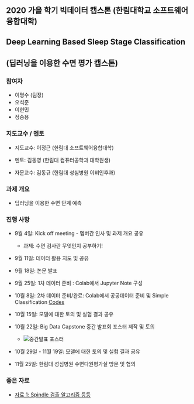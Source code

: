 ## 2020 가을 학기 빅데이터 캡스톤 (한림대학교 소프트웨어융합대학)
## Deep Learning Based Sleep Stage Classification
## (딥러닝을 이용한 수면 평가 캡스톤)

### 참여자
   - 이명수 (팀장)
   - 오석준
   - 이현민
   - 정승용
   
### 지도교수 / 멘토
   - 지도교수: 이정근 (한림대 소프트웨어융합대학)
   - 멘토: 김동영 (한림대 컴퓨터공학과 대학원생)
   
   - 자문교수: 김동규 (한림대 성심병원 이비인후과)
   
### 과제 개요
   - 딥러닝을 이용한 수면 단계 예측
   
### 진행 사항
   - 9월 4일: Kick off meeting - 멤버간 인사 및 과제 개요 공유
      - 과제: 수면 검사란 무엇인지 공부하기!
   
   - 9월 11일: 데이터 활용 지도 및 공유
   
   - 9월 18일: 논문 발표

   - 9월 25일: 1차 데이터 준비 : Colab에서 Jupyter Note 구성
   
   - 10월 8일: 2차 데이터 준비/완료: Colab에서 공공데이터 준비 및 Simple Classification [Codes](https://github.com/jeonggunlee/SleepCapstone/tree/master/Codes)
   
   - 10월 15일: 모델에 대한 토의 및 실험 결과 공유
   
   - 10월 22일: Big Data Capstone 중간 발표회 포스터 제작 및 토의
      - ![중간발표 포스터](./reports/capston_poster.png)

   - 10월 29일 - 11월 19일: 모델에 대한 토의 및 실험 결과 공유
   
   - 11월 25일: 한림대 성심병원 수면다원평가실 방문 및 협의

### 좋은 자료
   - [자료 1: Spindle 검출 알고리즘 등등](https://raphaelvallat.com/)



